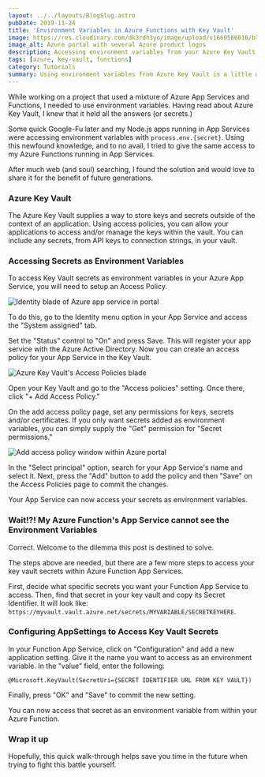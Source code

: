 ```yaml
---
layout: ../../layouts/BlogSlug.astro
pubDate: 2019-11-24
title: 'Environment Variables in Azure Functions with Key Vault'
image: https://res.cloudinary.com/dk3rdh3yo/image/upload/v1669586016/blog/environment-variables-in-azure-functions-with-key-vault/69502090-f4b96a80-0ed0-11ea-95fd-8c51ac152b14_mukvtv_qumuvq.jpg
image_alt: Azure portal with several Azure product logos
description: Accessing environment variables from your Azure Key Vault is simple for normal Azure App Services, but a little more involved for Azure Function App Services.
tags: [azure, key-vault, functions]
category: Tutorials
summary: Using environment variables from Azure Key Vault is a little different for Functions than Web Applications. Here's how to get it working.
---
```


While working on a project that used a mixture of Azure App Services and Functions, I needed to use environment variables. Having read about Azure Key Vault, I knew that it held all the answers (or secrets.)

Some quick Google-Fu later and my Node.js apps running in App Services were accessing environment variables with `process.env.{secret}`. Using this newfound knowledge, and to no avail, I tried to give the same access to my Azure Functions running in App Services.

After much web (and soul) searching, I found the solution and would love to share it for the benefit of future generations.

<!--more-->

### Azure Key Vault

The Azure Key Vault supplies a way to store keys and secrets outside of the context of an application. Using access policies, you can allow your applications to access and/or manage the keys within the vault. You can include any secrets, from API keys to connection strings, in your vault.

### Accessing Secrets as Environment Variables

To access Key Vault secrets as environment variables in your Azure App Service, you will need to setup an Access Policy.

![Identity blade of Azure app service in portal](https://res.cloudinary.com/dk3rdh3yo/image/upload/v1650137022/blog/environment-variables-in-azure-functions-with-key-vault/69500724-393e0980-0ec3-11ea-8ac5-c859956c3a12_tylwgx.jpg)

To do this, go to the Identity menu option in your App Service and access the "System assigned" tab.

Set the "Status" control to "On" and press Save. This will register your app service with the Azure Active Directory. Now you can create an access policy for your App Service in the Key Vault.

![Azure Key Vault's Access Policies blade](https://res.cloudinary.com/dk3rdh3yo/image/upload/v1650137022/blog/environment-variables-in-azure-functions-with-key-vault/69500821-2ed03f80-0ec4-11ea-959c-94e540cfa40f_qlsmbm.jpg)

Open your Key Vault and go to the "Access policies" setting. Once there, click "+ Add Access Policy."

On the add access policy page, set any permissions for keys, secrets and/or certificates. If you only want secrets added as environment variables, you can simply supply the "Get" permission for "Secret permissions."

![Add access policy window within Azure portal](https://res.cloudinary.com/dk3rdh3yo/image/upload/v1650137022/blog/environment-variables-in-azure-functions-with-key-vault/69501029-82438d00-0ec6-11ea-825d-c346edc624d4_lynncg.jpg)

In the "Select principal" option, search for your App Service's name and select it. Next, press the "Add" button to add the policy and then "Save" on the Access Policies page to commit the changes.

Your App Service can now access your secrets as environment variables.

### Wait!?! My Azure Function's App Service cannot see the Environment Variables

Correct. Welcome to the dilemma this post is destined to solve.

The steps above are needed, but there are a few more steps to access your key vault secrets within Azure Function App Services.

First, decide what specific secrets you want your Function App Service to access. Then, find that secret in your key vault and copy its Secret Identifier. It will look like: `https://myvault.vault.azure.net/secrets/MYVARIABLE/SECRETKEYHERE`.

### Configuring AppSettings to Access Key Vault Secrets

In your Function App Service, click on "Configuration" and add a new application setting. Give it the name you want to access as an environment variable. In the "value" field, enter the following:

```
@Microsoft.KeyVault(SecretUri={SECRET IDENTIFIER URL FROM KEY VAULT})
```

Finally, press "OK" and "Save" to commit the new setting.

You can now access that secret as an environment variable from within your Azure Function.

### Wrap it up

Hopefully, this quick walk-through helps save you time in the future when trying to fight this battle yourself.
